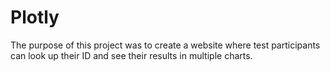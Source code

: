 # Plotly

The purpose of this project was to create a website where test participants can look up their ID and see their results in multiple charts.
